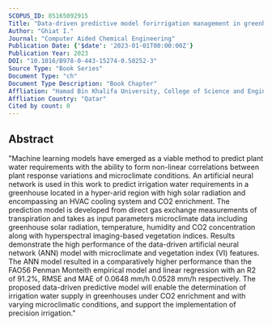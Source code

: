 ```yaml
---
SCOPUS_ID: 85165092915
Title: "Data-driven predictive model forirrigation management in greenhouses under CO<inf>2</inf> enrichment and high solarradiation"
Author: "Ghiat I."
Journal: "Computer Aided Chemical Engineering"
Publication Date: {'$date': '2023-01-01T00:00:00Z'}
Publication Year: 2023
DOI: "10.1016/B978-0-443-15274-0.50252-3"
Source Type: "Book Series"
Document Type: "ch"
Document Type Description: "Book Chapter"
Affliation: "Hamad Bin Khalifa University, College of Science and Engineering"
Affliation Country: "Qatar"
Cited by count: 0
---
```


## Abstract
"Machine learning models have emerged as a viable method to predict plant water requirements with the ability to form non-linear correlations between plant response variations and microclimate conditions. An artificial neural network is used in this work to predict irrigation water requirements in a greenhouse located in a hyper-arid region with high solar radiation and encompassing an HVAC cooling system and CO2 enrichment. The prediction model is developed from direct gas exchange measurements of transpiration and takes as input parameters microclimate data including greenhouse solar radiation, temperature, humidity and CO2 concentration along with hyperspectral imaging-based vegetation indices. Results demonstrate the high performance of the data-driven artificial neural network (ANN) model with microclimate and vegetation index (VI) features. The ANN model resulted in a comparatively higher performance than the FAO56 Penman Monteith empirical model and linear regression with an R2 of 91.2%, RMSE and MAE of 0.0648 mm/h 0.0528 mm/h respectively. The proposed data-driven predictive model will enable the determination of irrigation water supply in greenhouses under CO2 enrichment and with varying microclimatic conditions, and support the implementation of precision irrigation."
